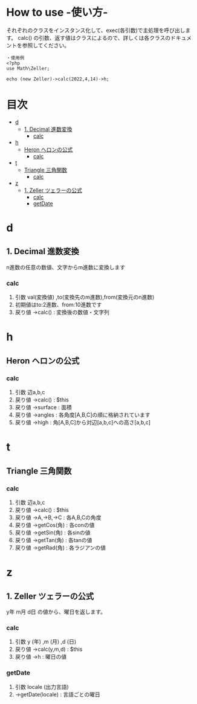 # How to use -使い方- <!-- omit in toc -->
それぞれのクラスをインスタンス化して、exec(各引数)で主処理を呼び出します。
calc() の引数、返す値はクラスによるので、詳しくは各クラスのドキュメントを参照してください。

```
・使用例
<?php
use Math\Zeller;

echo (new Zeller)->calc(2022,4,14)->h;
```

# 目次 <!-- omit in toc -->
- [d](#d)
  - [1. Decimal 進数変換](#1-decimal-進数変換)
    - [calc](#calc)
- [h](#h)
  - [Heron ヘロンの公式](#heron-ヘロンの公式)
    - [calc](#calc-1)
- [t](#t)
  - [Triangle 三角関数](#triangle-三角関数)
    - [calc](#calc-2)
- [z](#z)
  - [1. Zeller ツェラーの公式](#1-zeller-ツェラーの公式)
    - [calc](#calc-3)
    - [getDate](#getdate)

# d
## 1. Decimal 進数変換
n進数の任意の数値、文字からm進数に変換します
### calc
1. 引数 val(変換値) ,to(変換先のm進数),from(変換元のn進数)
2. 初期値はto:2進数、from:10進数です
3. 戻り値 ->calc() : 変換後の数値・文字列

# h
## Heron ヘロンの公式
### calc
1. 引数 辺a,b,c
2. 戻り値 ->calc() : $this
3. 戻り値 ->surface : 面積
4. 戻り値 ->angles : 各角度[A,B,C]の順に格納されています
5. 戻り値 ->high : 角[A,B,C]から対辺[a,b,c]への高さ[a,b,c]

# t
## Triangle 三角関数
### calc
1. 引数 辺a,b,c
2. 戻り値 ->calc() : $this
3. 戻り値 ->A,->B,->C : 各A,B,Cの角度
4. 戻り値 ->getCos(角) : 各conの値
5. 戻り値 ->getSin(角) : 各sinの値
6. 戻り値 ->getTan(角) : 各tanの値
7. 戻り値 ->getRad(角) : 各ラジアンの値


# z
## 1. Zeller ツェラーの公式
y年 m月 d日 の値から、曜日を返します。
### calc
1. 引数 y (年) ,m (月) ,d (日)
2. 戻り値 ->calc(y,m,d) : $this
3. 戻り値 ->h : 曜日の値
### getDate
1. 引数 locale (出力言語)
2. ->getDate(locale) : 言語ごとの曜日

